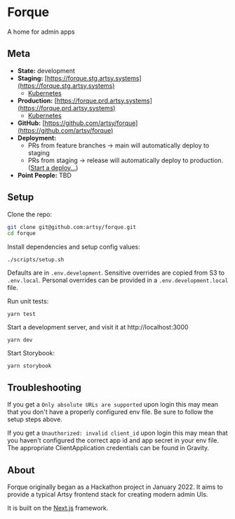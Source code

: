 # Forque

A home for admin apps

## Meta

- **State:** development
- **Staging:** [https://forque.stg.artsy.systems](https://forque.stg.artsy.systems)
  - [Kubernetes](https://kubernetes.stg.artsy.systems/#/search?q=force&namespace=default)
- **Production:** [https://forque.prd.artsy.systems](https://forque.prd.artsy.systems)
  - [Kubernetes](https://kubernetes.prd.artsy.systems/#/search?q=force&namespace=default)
- **GitHub:** [https://github.com/artsy/forque](https://github.com/artsy/forque)
- **Deployment:**
  - PRs from feature branches → main will automatically deploy to staging
  - PRs from staging → release will automatically deploy to production. ([Start a deploy...](https://github.com/artsy/forque/compare/release...staging?expand=1))
- **Point People:** TBD

## Setup

Clone the repo:

```sh
git clone git@github.com:artsy/forque.git
cd forque
```

Install dependencies and setup config values:

```
./scripts/setup.sh
```

Defaults are in `.env.development`. Sensitive overrides are copied from S3 to `.env.local`. Personal overrides can be provided in a `.env.development.local` file.

Run unit tests:

```
yarn test
```

Start a development server, and visit it at http://localhost:3000

```
yarn dev
```

Start Storybook:

```
yarn storybook
```

## Troubleshooting

If you get a `Only absolute URLs are supported` upon login this may mean that you don't have a properly configured env file. Be sure to follow the setup steps above.

If you get a `Unauthorized: invalid client_id` upon login this may mean that you haven't configured the correct app id and app secret in your env file. The appropriate ClientApplication credentials can be found in Gravity.

## About

Forque originally began as a Hackathon project in January 2022. It aims to
provide a typical Artsy frontend stack for creating modern admin UIs.

It is built on the [Next.js](https://nextjs.org) framework.
